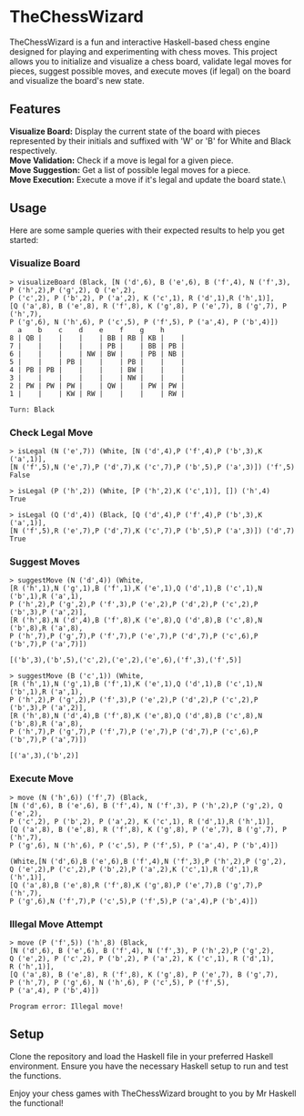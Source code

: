 # TheChessWizard
TheChessWizard is a fun and interactive Haskell-based chess engine designed for playing and experimenting with chess moves. This project allows you to initialize and visualize a chess board, validate legal moves for pieces, suggest possible moves, and execute moves (if legal) on the board and visualize the board's new state.

## Features
**Visualize Board:** Display the current state of the board with pieces represented by their initials and suffixed with 'W' or 'B' for White and Black respectively.\
**Move Validation:** Check if a move is legal for a given piece.\
**Move Suggestion:** Get a list of possible legal moves for a piece.\
**Move Execution:** Execute a move if it's legal and update the board state.\

## Usage
Here are some sample queries with their expected results to help you get started:

### Visualize Board

```
> visualizeBoard (Black, [N ('d',6), B ('e',6), B ('f',4), N ('f',3), P ('h',2),P ('g',2), Q ('e',2),
P ('c',2), P ('b',2), P ('a',2), K ('c',1), R ('d',1),R ('h',1)],
[Q ('a',8), B ('e',8), R ('f',8), K ('g',8), P ('e',7), B ('g',7), P ('h',7),
P ('g',6), N ('h',6), P ('c',5), P ('f',5), P ('a',4), P ('b',4)])
  a    b    c    d    e    f    g    h
8 | QB |    |    |    | BB | RB | KB |    |
7 |    |    |    |    | PB |    | BB | PB |
6 |    |    |    | NW | BW |    | PB | NB |
5 |    |    | PB |    |    | PB |    |    |
4 | PB | PB |    |    |    | BW |    |    |
3 |    |    |    |    |    | NW |    |    |
2 | PW | PW | PW |    | QW |    | PW | PW |
1 |    |    | KW | RW |    |    |    | RW |

Turn: Black
```

### Check Legal Move

```
> isLegal (N ('e',7)) (White, [N ('d',4),P ('f',4),P ('b',3),K ('a',1)],
[N ('f',5),N ('e',7),P ('d',7),K ('c',7),P ('b',5),P ('a',3)]) ('f',5)
False

> isLegal (P ('h',2)) (White, [P ('h',2),K ('c',1)], []) ('h',4)
True

> isLegal (Q ('d',4)) (Black, [Q ('d',4),P ('f',4),P ('b',3),K ('a',1)],
[N ('f',5),R ('e',7),P ('d',7),K ('c',7),P ('b',5),P ('a',3)]) ('d',7)
True
```

### Suggest Moves

```
> suggestMove (N ('d',4)) (White,
[R ('h',1),N ('g',1),B ('f',1),K ('e',1),Q ('d',1),B ('c',1),N ('b',1),R ('a',1),
P ('h',2),P ('g',2),P ('f',3),P ('e',2),P ('d',2),P ('c',2),P ('b',3),P ('a',2)],
[R ('h',8),N ('d',4),B ('f',8),K ('e',8),Q ('d',8),B ('c',8),N ('b',8),R ('a',8),
P ('h',7),P ('g',7),P ('f',7),P ('e',7),P ('d',7),P ('c',6),P ('b',7),P ('a',7)])

[('b',3),('b',5),('c',2),('e',2),('e',6),('f',3),('f',5)]

> suggestMove (B ('c',1)) (White,
[R ('h',1),N ('g',1),B ('f',1),K ('e',1),Q ('d',1),B ('c',1),N ('b',1),R ('a',1),
P ('h',2),P ('g',2),P ('f',3),P ('e',2),P ('d',2),P ('c',2),P ('b',3),P ('a',2)],
[R ('h',8),N ('d',4),B ('f',8),K ('e',8),Q ('d',8),B ('c',8),N ('b',8),R ('a',8),
P ('h',7),P ('g',7),P ('f',7),P ('e',7),P ('d',7),P ('c',6),P ('b',7),P ('a',7)])

[('a',3),('b',2)]
```

### Execute Move

```
> move (N ('h',6)) ('f',7) (Black,
[N ('d',6), B ('e',6), B ('f',4), N ('f',3), P ('h',2),P ('g',2), Q ('e',2),
P ('c',2), P ('b',2), P ('a',2), K ('c',1), R ('d',1),R ('h',1)],
[Q ('a',8), B ('e',8), R ('f',8), K ('g',8), P ('e',7), B ('g',7), P ('h',7),
P ('g',6), N ('h',6), P ('c',5), P ('f',5), P ('a',4), P ('b',4)])

(White,[N ('d',6),B ('e',6),B ('f',4),N ('f',3),P ('h',2),P ('g',2),
Q ('e',2),P ('c',2),P ('b',2),P ('a',2),K ('c',1),R ('d',1),R ('h',1)],
[Q ('a',8),B ('e',8),R ('f',8),K ('g',8),P ('e',7),B ('g',7),P ('h',7),
P ('g',6),N ('f',7),P ('c',5),P ('f',5),P ('a',4),P ('b',4)])
```

### Illegal Move Attempt

```
> move (P ('f',5)) ('h',8) (Black,
[N ('d',6), B ('e',6), B ('f',4), N ('f',3), P ('h',2),P ('g',2),
Q ('e',2), P ('c',2), P ('b',2), P ('a',2), K ('c',1), R ('d',1),
R ('h',1)],
[Q ('a',8), B ('e',8), R ('f',8), K ('g',8), P ('e',7), B ('g',7),
P ('h',7), P ('g',6), N ('h',6), P ('c',5), P ('f',5),
P ('a',4), P ('b',4)])

Program error: Illegal move!
```

## Setup
Clone the repository and load the Haskell file in your preferred Haskell environment. Ensure you have the necessary Haskell setup to run and test the functions.

Enjoy your chess games with TheChessWizard brought to you by Mr Haskell the functional!
